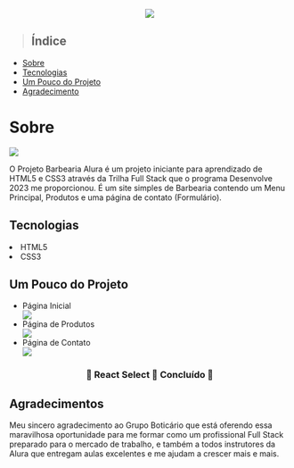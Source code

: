 <p align="center">
	<img src="https://github.com/jefeson64/Barbearia-Alura/blob/main/img/logos/logo-branco.png">
</p>

> <h2>Índice</h2>


<ul>
	<li><a href="Sobre">Sobre</a></li>
	<li><a href="Tecnologias">Tecnologias</a></li>
	<li><a href="Um-Pouco-do-Projeto">Um Pouco do Projeto</a></li>
	<li><a href="Agradecimentos">Agradecimento</a></li>
</ul>  
<h1>Sobre</h1>

<img src="https://github.com/jefeson64/Barbearia-Alura/blob/main/img/apresentacao/_C__Users_Pichau_Documents_Alura_HTML5%2520e%2520CSS3_index.html.png">

O Projeto Barbearia Alura é um projeto iniciante para aprendizado de HTML5 e CSS3 através da Trilha Full Stack que o programa Desenvolve 2023 me proporcionou. É um site simples de Barbearia contendo um Menu Principal, Produtos e uma página de contato (Formulário).

<h2>Tecnologias</h2>
<li>HTML5</li>
<li>CSS3</li>

<h2>Um Pouco do Projeto</h2>

<ul>
	<li>Página Inicial</li>
	<img src="https://github.com/jefeson64/Barbearia-Alura/blob/main/img/apresentacao/_C__Users_Pichau_Documents_Alura_HTML5%2520e%2520CSS3_index.html%20(2).png">
	<li>Página de Produtos</li>
	<img src="https://github.com/jefeson64/Barbearia-Alura/blob/main/img/apresentacao/_C__Users_Pichau_Documents_Alura_HTML5%2520e%2520CSS3_produtos.html.png">
	<li>Página de Contato</li>
	<img src="https://github.com/jefeson64/Barbearia-Alura/blob/main/img/apresentacao/_C__Users_Pichau_Documents_Alura_HTML5%2520e%2520CSS3_contato.html.png">
</ul>

<h3 align="center"> 
&#127941;  React Select 🚀 Concluído  &#127941;
</h3>

<h2>Agradecimentos</h2>
Meu sincero agradecimento ao Grupo Boticário que está oferendo essa maravilhosa oportunidade para me formar como um profissional Full Stack preparado para o mercado de trabalho, e também a todos instrutores da Alura que entregam aulas excelentes e me ajudam a crescer mais e mais.